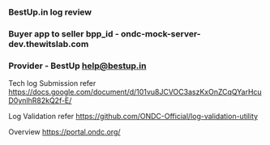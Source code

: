 ### BestUp.in log review 
### Buyer app to seller bpp_id - ondc-mock-server-dev.thewitslab.com
### Provider - BestUp help@bestup.in 

Tech log Submission refer https://docs.google.com/document/d/101vu8JCVOC3aszKxOnZCqQYarHcuD0ynlhR82kQ2f-E/

Log Validation refer https://github.com/ONDC-Official/log-validation-utility

Overview https://portal.ondc.org/